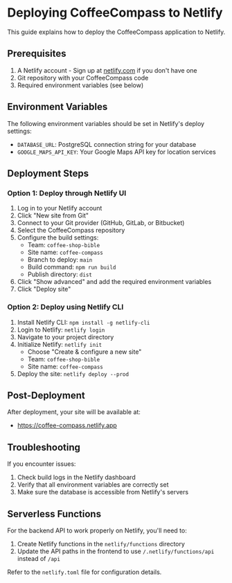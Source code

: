 # Deploying CoffeeCompass to Netlify

This guide explains how to deploy the CoffeeCompass application to Netlify.

## Prerequisites

1. A Netlify account - Sign up at [netlify.com](https://netlify.com) if you don't have one
2. Git repository with your CoffeeCompass code
3. Required environment variables (see below)

## Environment Variables

The following environment variables should be set in Netlify's deploy settings:

- `DATABASE_URL`: PostgreSQL connection string for your database
- `GOOGLE_MAPS_API_KEY`: Your Google Maps API key for location services

## Deployment Steps

### Option 1: Deploy through Netlify UI

1. Log in to your Netlify account
2. Click "New site from Git"
3. Connect to your Git provider (GitHub, GitLab, or Bitbucket)
4. Select the CoffeeCompass repository
5. Configure the build settings:
   - Team: `coffee-shop-bible`
   - Site name: `coffee-compass`
   - Branch to deploy: `main`
   - Build command: `npm run build`
   - Publish directory: `dist`
6. Click "Show advanced" and add the required environment variables
7. Click "Deploy site"

### Option 2: Deploy using Netlify CLI

1. Install Netlify CLI: `npm install -g netlify-cli`
2. Login to Netlify: `netlify login`
3. Navigate to your project directory
4. Initialize Netlify: `netlify init`
   - Choose "Create & configure a new site"
   - Team: `coffee-shop-bible`
   - Site name: `coffee-compass`
5. Deploy the site: `netlify deploy --prod`

## Post-Deployment

After deployment, your site will be available at:
- https://coffee-compass.netlify.app

## Troubleshooting

If you encounter issues:

1. Check build logs in the Netlify dashboard
2. Verify that all environment variables are correctly set
3. Make sure the database is accessible from Netlify's servers

## Serverless Functions

For the backend API to work properly on Netlify, you'll need to:

1. Create Netlify functions in the `netlify/functions` directory
2. Update the API paths in the frontend to use `/.netlify/functions/api` instead of `/api`

Refer to the `netlify.toml` file for configuration details.